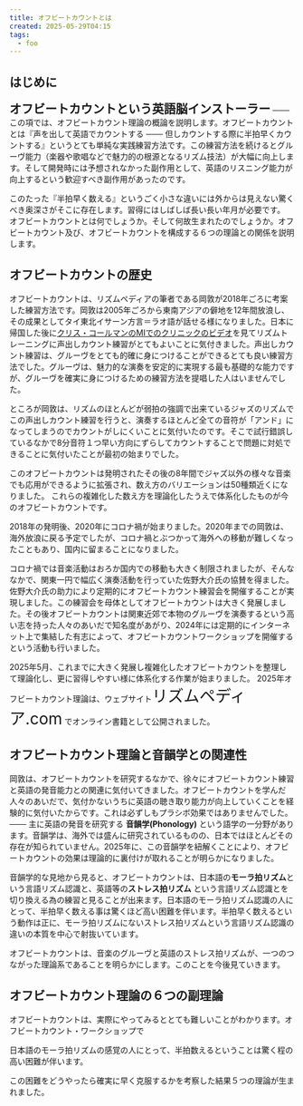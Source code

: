 ```yaml
---
title: オフビートカウントとは
created: 2025-05-29T04:15
tags:
  - foo
---
```

## はじめに

<span style="font-weight:1000;font-size:150%;">オフビートカウントという英語脳インストーラー</span>  ─── この項では、オフビートカウント理論の概論を説明します。オフビートカウントとは『声を出して英語でカウントする ─── 但しカウントする際に半拍早くカウントする』というとても単純な実践練習方法です。この練習方法を続けるとグルーヴ能力（楽器や歌唱などで魅力的の根源となるリズム技法）が大幅に向上します。そして開発時には予想されなかった副作用として、英語のリスニング能力が向上するという歓迎すべき副作用があったのです。

このたった『半拍早く数える』というごく小さな違いには外からは見えない驚くべき奥深さがそこに存在します。習得にはしばしば長い長い年月が必要です。 オフビートカウントとは何でしょうか。そして何故生まれたのでしょうか。オフビートカウント及び、オフビートカウントを構成する６つの理論との関係を説明します。

## オフビートカウントの歴史

オフビートカウントは、リズムペディアの筆者である岡敦が2018年ごろに考案した練習方法です。岡敦は2005年ごろから東南アジアの僻地を12年間放浪し、その成果としてタイ東北イサーン方言＝ラオ語が話せる様になりました。日本に帰国した後に[クリス・コールマンのMIでのクリニックのビデオ](https://youtu.be/y46skGXRbWU?si=LjBblFz8G3LZ5q9G&t=4914)を見てリズムトレーニングに声出しカウント練習がとてもよいことに気付きました。声出しカウント練習は、グルーヴをとても的確に身につけることができるとても良い練習方法でした。グルーヴは、魅力的な演奏を安定的に実現する最も基礎的な能力ですが、グルーヴを確実に身につけるための練習方法を提唱した人はいませんでした。

ところが岡敦は、リズムのほとんどが弱拍の強調で出来ているジャズのリズムでこの声出しカウント練習を行うと、演奏するほとんど全ての音符が「アンド」になってしまうのでカウントがしにくいことに気付いたのです。そこで試行錯誤しているなかで8分音符１つ早い方向にずらしてカウントすることで問題に対処できることに気付いたことが最初の始まりでした。

このオフビートカウントは発明されたその後の8年間でジャズ以外の様々な音楽でも応用ができるように拡張され、数え方のバリエーションは50種類近くになりました。 これらの複雑化した数え方を理論化したうえで体系化したものが今のオフビートカウントです。

2018年の発明後、2020年にコロナ禍が始まりました。2020年までの岡敦は、海外放浪に戻る予定でしたが、コロナ禍とぶつかって海外への移動が難しくなったこともあり、国内に留まることになりました。

コロナ禍では音楽活動はおろか国内での移動も大きく制限されましたが、そんななかで、関東一円で幅広く演奏活動を行っていた佐野大介氏の協賛を得ました。佐野大介氏の助力により定期的にオフビートカウント練習会を開催することが実現しました。この練習会を母体としてオフビートカウントは大きく発展しました。その後オフビートカウントは関東近郊で本物のグルーヴを演奏するという高い志を持った人々のあいだで知名度があがり、2024年には定期的にインターネット上で集結した有志によって、オフビートカウントワークショップを開催するという活動も行いました。

2025年5月、これまでに大きく発展し複雑化したオフビートカウントを整理して理論化し、更に習得しやすい様に体系化する作業が始まりました。
2025年オフビートカウント理論は、ウェブサイト<span style="font-size:200%">リズムペディア.com</span> でオンライン書籍として公開されました。

## オフビートカウント理論と音韻学との関連性

岡敦は、オフビートカウントを研究するなかで、徐々にオフビートカウント練習と英語の発音能力との関連に気付いてきました。オフビートカウントを学んだ人々のあいだで、気付かないうちに英語の聴き取り能力が向上していくことを経験的に気付いたからです。これは必ずしもプラシボ効果ではありませんでした。 ─── 主に英語の発音を研究する **音韻学(Phonology)** という語学の一分野があります。音韻学は、海外では盛んに研究されているものの、日本ではほとんどその存在が知られていません。2025年に、この音韻学を紐解くことにより、オフビートカウントの効果は理論的に裏付けが取れることが明らかになりました。

音韻学的な見地から見ると、オフビートカウントは、日本語の**モーラ拍リズム**という言語リズム認識と、英語等の**ストレス拍リズム** という言語リズム認識とを切り換える為の練習と見ることが出来ます。日本語のモーラ拍リズム認識の人にとって、半拍早く数える事は驚くほど高い困難を伴います。半拍早く数えるという動作は正に、モーラ拍リズムにないストレス拍リズムという言語リズム認識の違いの本質を中心で射抜いています。

オフビートカウントは、音楽のグルーヴと英語のストレス拍リズムが、一つのつながった理論系であることを明らかにします。このことを今後見ていきます。

## オフビートカウント理論の６つの副理論

オフビートカウントは、実際にやってみるととても難しいことがわかります。オフビートカウント・ワークショップで

日本語のモーラ拍リズムの感覚の人にとって、半拍数えるということは驚く程の高い困難が伴います。

この困難をどうやったら確実に早く克服するかを考察した結果５つの理論が生まれました。


